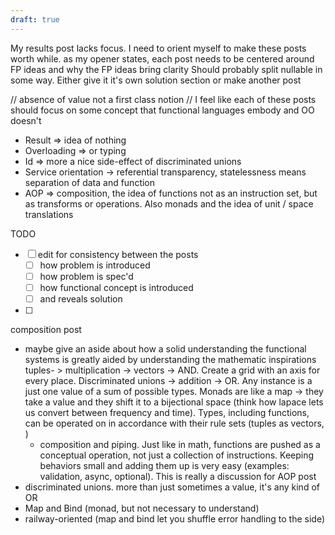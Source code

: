 ```yaml
---
draft: true
---
```

My results post lacks focus. I need to orient myself to make these posts worth while.
as my opener states, each post needs to be centered around FP ideas and why the FP ideas bring clarity
Should probably split nullable in some way. Either give it it's own solution section or make another post


// absence of value not a first class notion
// I feel like each of these posts should focus on some concept that functional languages embody and OO doesn't
 - Result => idea of nothing
 - Overloading => or typing
 - Id => more a nice side-effect of discriminated unions
 - Service orientation -> referential transparency, statelessness means separation of data and function
 - AOP => composition, the idea of functions not as an instruction set, but as transforms or operations. Also monads and the idea of unit / space translations

TODO
- [ ] edit for consistency between the posts 
  - [ ] how problem is introduced
  - [ ] how problem is spec'd
  - [ ] how functional concept is introduced
  - [ ] and reveals solution
- [ ] 





composition post

 - maybe give an aside about how a solid understanding the functional systems is greatly aided by understanding the mathematic inspirations tuples- > multiplication -> vectors -> AND. Create a grid with an axis for every place. Discriminated unions -> addition -> OR. Any instance is a just one value of a sum of possible types. Monads are like a map -> they take a value and they shift it to a bijectional space (think how lapace lets us convert between frequency and time). Types, including functions, can be operated on in accordance with their rule sets (tuples as vectors, )
   - composition and piping. Just like in math, functions are pushed as a conceptual operation, not just a collection of instructions. Keeping behaviors small and adding them up is very easy (examples: validation, async, optional). This is really a discussion for AOP post
 - discriminated unions. more than just sometimes a value, it's any kind of OR
 - Map and Bind (monad, but not necessary to understand)
 - railway-oriented (map and bind let you shuffle error handling to the side)
